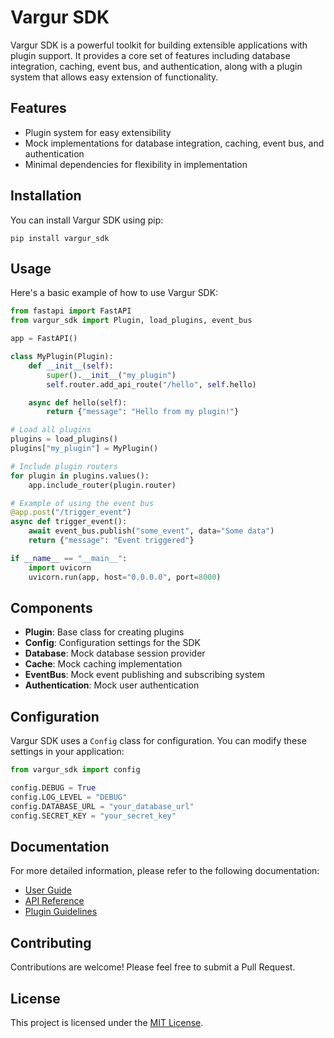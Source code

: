 # Vargur SDK

Vargur SDK is a powerful toolkit for building extensible applications with plugin support. It provides a core set of features including database integration, caching, event bus, and authentication, along with a plugin system that allows easy extension of functionality.

## Features

- Plugin system for easy extensibility
- Mock implementations for database integration, caching, event bus, and authentication
- Minimal dependencies for flexibility in implementation

## Installation

You can install Vargur SDK using pip:

```
pip install vargur_sdk
```

## Usage

Here's a basic example of how to use Vargur SDK:

```python
from fastapi import FastAPI
from vargur_sdk import Plugin, load_plugins, event_bus

app = FastAPI()

class MyPlugin(Plugin):
    def __init__(self):
        super().__init__("my_plugin")
        self.router.add_api_route("/hello", self.hello)

    async def hello(self):
        return {"message": "Hello from my plugin!"}

# Load all plugins
plugins = load_plugins()
plugins["my_plugin"] = MyPlugin()

# Include plugin routers
for plugin in plugins.values():
    app.include_router(plugin.router)

# Example of using the event bus
@app.post("/trigger_event")
async def trigger_event():
    await event_bus.publish("some_event", data="Some data")
    return {"message": "Event triggered"}

if __name__ == "__main__":
    import uvicorn
    uvicorn.run(app, host="0.0.0.0", port=8000)
```

## Components

- **Plugin**: Base class for creating plugins
- **Config**: Configuration settings for the SDK
- **Database**: Mock database session provider
- **Cache**: Mock caching implementation
- **EventBus**: Mock event publishing and subscribing system
- **Authentication**: Mock user authentication

## Configuration

Vargur SDK uses a `Config` class for configuration. You can modify these settings in your application:

```python
from vargur_sdk import config

config.DEBUG = True
config.LOG_LEVEL = "DEBUG"
config.DATABASE_URL = "your_database_url"
config.SECRET_KEY = "your_secret_key"
```

## Documentation

For more detailed information, please refer to the following documentation:

- [User Guide](https://meloncafe.github.io/vargur-sdk/user-guide)
- [API Reference](https://meloncafe.github.io/vargur-sdk/api-reference)
- [Plugin Guidelines](https://meloncafe.github.io/vargur-sdk/plugin-guidelines)

## Contributing

Contributions are welcome! Please feel free to submit a Pull Request.

## License

This project is licensed under the [MIT License](LICENSE).